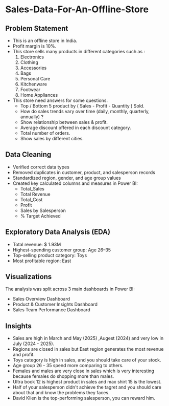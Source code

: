 # Sales-Data-For-An-Offline-Store

## Problem Statement
- This is an offline store in India.
- Profit margin is 10%.
- This store sells many products in different categories such as :
  1.  Electronics
  2.  Clothing
  3.  Accessories
  4.  Bags
  5.  Personal Care
  6.  Kitchenware
  7.  Footwear
  8.  Home Appliances
- This store need answers for some questions.
  - Top / Bottom 5 product by ( Sales - Profit - Quantity ) Sold.
  - How do sales trends vary over time (daily, monthly, quarterly, annually) ?
  - Show relationship between sales & profit.
  - Average discount offered in each discount category.
  - Total number of orders.
  - Show sales by different cities.

## Data Cleaning
- Verified correct data types
- Removed duplicates in customer, product, and salesperson records
- Standardized region, gender, and age group values
- Created key calculated columns and measures in Power BI:
  - Total_Sales
  - Total Revenue
  - Total_Cost
  - Profit
  - Sales by Salesperson
  - % Target Achieved	  
 
## Exploratory Data Analysis (EDA)
- Total revenue: $ 1.93M
- Highest-spending customer group: Age 26–35
- Top-selling product category: Toys
- Most profitable region: East

## Visualizations
The analysis was split across 3 main dashboards in Power BI:
- Sales Overview Dashboard
- Product & Customer Insights Dashboard
- Sales Team Performance Dashboard

## Insights
- Sales are high in March and May (2025) ,Augest (2024) and very low in July (2024 - 2025).
- Regions are closed in sales but East region generates the most revenue and profit.
- Toys category is high in sales, and you should take care of your stock.
- Age group 26 - 35 spend more comparing to others.
- Females and males are very close in sales which is very interesting because females do shopping more than males.
- Ultra book 12 is highest product in sales and max shirt 15 is the lowest.
- Half of your salesperson didn't achieve the tagret and you should care about that and know the problems they faces.
- David Klien is the top-performing salesperson, you can reward him.
